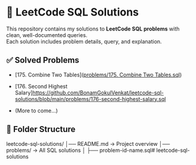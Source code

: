 # 📘 LeetCode SQL Solutions

This repository contains my solutions to **LeetCode SQL problems** with clean, well-documented queries.  
Each solution includes problem details, query, and explanation.

## ✅ Solved Problems
- [175. Combine Two Tables]([problems/175. Combine Two Tables.sql](https://github.com/BonamGokulVenkat/leetcode-sql-solutions/blob/main/problems/175.%20Combine%20Two%20Tables.sql))
- [176. Second Highest Salary]https://github.com/BonamGokulVenkat/leetcode-sql-solutions/blob/main/problems/176-second-highest-salary.sql 

- (More to come...)

## 📂 Folder Structure
leetcode-sql-solutions/
│── README.md → Project overview
│── problems/ → All SQL solutions
│ ├── problem-id-name.sql# leetcode-sql-solutions
